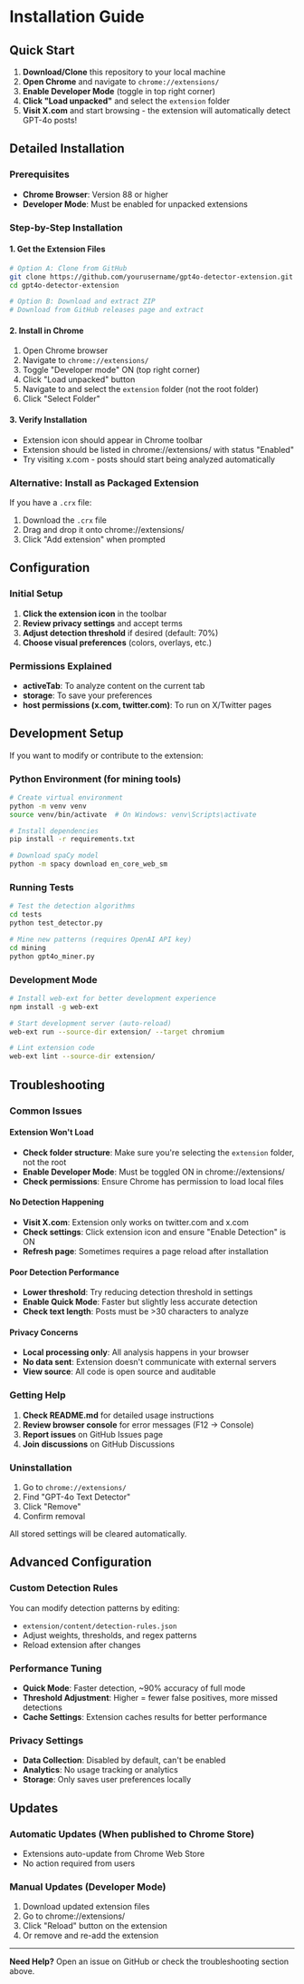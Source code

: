 # Installation Guide

## Quick Start

1. **Download/Clone** this repository to your local machine
2. **Open Chrome** and navigate to `chrome://extensions/`
3. **Enable Developer Mode** (toggle in top right corner)
4. **Click "Load unpacked"** and select the `extension` folder
5. **Visit X.com** and start browsing - the extension will automatically detect GPT-4o posts!

## Detailed Installation

### Prerequisites

- **Chrome Browser**: Version 88 or higher
- **Developer Mode**: Must be enabled for unpacked extensions

### Step-by-Step Installation

#### 1. Get the Extension Files
```bash
# Option A: Clone from GitHub
git clone https://github.com/yourusername/gpt4o-detector-extension.git
cd gpt4o-detector-extension

# Option B: Download and extract ZIP
# Download from GitHub releases page and extract
```

#### 2. Install in Chrome
1. Open Chrome browser
2. Navigate to `chrome://extensions/`
3. Toggle "Developer mode" ON (top right corner)
4. Click "Load unpacked" button
5. Navigate to and select the `extension` folder (not the root folder)
6. Click "Select Folder"

#### 3. Verify Installation
- Extension icon should appear in Chrome toolbar
- Extension should be listed in chrome://extensions/ with status "Enabled"
- Try visiting x.com - posts should start being analyzed automatically

### Alternative: Install as Packaged Extension

If you have a `.crx` file:
1. Download the `.crx` file
2. Drag and drop it onto chrome://extensions/
3. Click "Add extension" when prompted

## Configuration

### Initial Setup
1. **Click the extension icon** in the toolbar
2. **Review privacy settings** and accept terms
3. **Adjust detection threshold** if desired (default: 70%)
4. **Choose visual preferences** (colors, overlays, etc.)

### Permissions Explained
- **activeTab**: To analyze content on the current tab
- **storage**: To save your preferences
- **host permissions (x.com, twitter.com)**: To run on X/Twitter pages

## Development Setup

If you want to modify or contribute to the extension:

### Python Environment (for mining tools)
```bash
# Create virtual environment
python -m venv venv
source venv/bin/activate  # On Windows: venv\Scripts\activate

# Install dependencies
pip install -r requirements.txt

# Download spaCy model
python -m spacy download en_core_web_sm
```

### Running Tests
```bash
# Test the detection algorithms
cd tests
python test_detector.py

# Mine new patterns (requires OpenAI API key)
cd mining
python gpt4o_miner.py
```

### Development Mode
```bash
# Install web-ext for better development experience
npm install -g web-ext

# Start development server (auto-reload)
web-ext run --source-dir extension/ --target chromium

# Lint extension code
web-ext lint --source-dir extension/
```

## Troubleshooting

### Common Issues

#### Extension Won't Load
- **Check folder structure**: Make sure you're selecting the `extension` folder, not the root
- **Enable Developer Mode**: Must be toggled ON in chrome://extensions/
- **Check permissions**: Ensure Chrome has permission to load local files

#### No Detection Happening  
- **Visit X.com**: Extension only works on twitter.com and x.com
- **Check settings**: Click extension icon and ensure "Enable Detection" is ON
- **Refresh page**: Sometimes requires a page reload after installation

#### Poor Detection Performance
- **Lower threshold**: Try reducing detection threshold in settings
- **Enable Quick Mode**: Faster but slightly less accurate detection
- **Check text length**: Posts must be >30 characters to analyze

#### Privacy Concerns
- **Local processing only**: All analysis happens in your browser
- **No data sent**: Extension doesn't communicate with external servers
- **View source**: All code is open source and auditable

### Getting Help

1. **Check README.md** for detailed usage instructions
2. **Review browser console** for error messages (F12 → Console)
3. **Report issues** on GitHub Issues page
4. **Join discussions** on GitHub Discussions

### Uninstallation

1. Go to `chrome://extensions/`
2. Find "GPT-4o Text Detector" 
3. Click "Remove"
4. Confirm removal

All stored settings will be cleared automatically.

## Advanced Configuration

### Custom Detection Rules
You can modify detection patterns by editing:
- `extension/content/detection-rules.json`
- Adjust weights, thresholds, and regex patterns
- Reload extension after changes

### Performance Tuning
- **Quick Mode**: Faster detection, ~90% accuracy of full mode
- **Threshold Adjustment**: Higher = fewer false positives, more missed detections
- **Cache Settings**: Extension caches results for better performance

### Privacy Settings
- **Data Collection**: Disabled by default, can't be enabled
- **Analytics**: No usage tracking or analytics
- **Storage**: Only saves user preferences locally

## Updates

### Automatic Updates (When published to Chrome Store)
- Extensions auto-update from Chrome Web Store
- No action required from users

### Manual Updates (Developer Mode)
1. Download updated extension files
2. Go to chrome://extensions/
3. Click "Reload" button on the extension
4. Or remove and re-add the extension

---

**Need Help?** Open an issue on GitHub or check the troubleshooting section above.